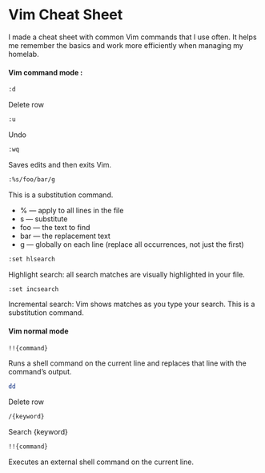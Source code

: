# Vim Cheat Sheet

I made a cheat sheet with common Vim commands that I use often. It helps me remember the basics and work more efficiently when managing my homelab.

#### Vim command mode :
```sh
:d
```
Delete row
```sh
:u 
```
Undo
```sh
:wq
```
Saves edits and then exits Vim.
```sh
:%s/foo/bar/g
```
This is a substitution command.
- % — apply to all lines in the file
- s — substitute
- foo — the text to find
- bar — the replacement text
- g — globally on each line (replace all occurrences, not just the first)
```sh
:set hlsearch
```
Highlight search: all search matches are visually highlighted in your file.
```sh
:set incsearch
```
Incremental search: Vim shows matches as you type your search.
This is a substitution command.

#### Vim normal mode
```sh
!!{command}
```
Runs a shell command on the current line and replaces that line with the command’s output.
```sh
dd   
```
Delete row
```sh
/{keyword}
```
Search {keyword}
```sh
!!{command}
```
Executes an external shell command on the current line.